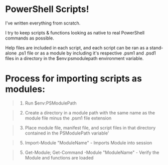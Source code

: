 # PowerShell Scripts!

I've written everything from scratch. <br>

I try to keep scripts & functions looking as native to real PowerShell commands as possible. <br>

Help files are included in each script, and each script can be ran as a stand-alone .ps1 file or as a module by including it's respective .psm1 and .psd1 files in a directory in the $env:psmodulepath environment variable. <br>

# Process for importing scripts as modules:
>1. Run $env:PSModulePath <br>

>2. Create a directory in a module path with the same name as the module file minus the .psm1 file extension <br>

>3. Place module file, manifest file, and script files in that directory contained in the PSModulePath variable' <br>

>5. Import-Module "ModuleName" - Imports Module into session <br>

>5. Get-Module; Get-Command -Module "ModuleName" - Verify the Module and functions are loaded <br>
